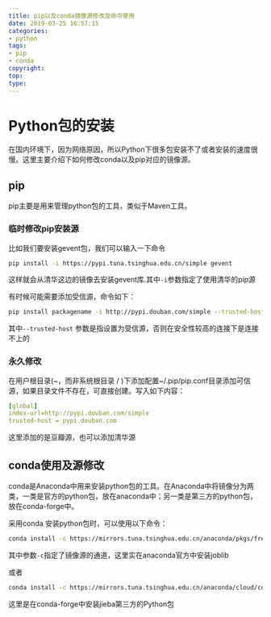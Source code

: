 ```yaml
---
title: pip以及conda镜像源修改及命令使用
date: 2019-03-25 16:57:15
categories:
- python
tags:
- pip
- conda
copyright:
top:
type:
---
```


# Python包的安装

在国内环境下，因为网络原因，所以Python下很多包安装不了或者安装的速度很慢。这里主要介绍下如何修改conda以及pip对应的镜像源。

## pip

pip主要是用来管理python包的工具，类似于Maven工具。

### 临时修改pip安装源

比如我们要安装gevent包，我们可以输入一下命令

```bash
pip install -i https://pypi.tuna.tsinghua.edu.cn/simple gevent
```

这样就会从清华这边的镜像去安装gevent库.其中`-i`参数指定了使用清华的pip源

有时候可能需要添加受信源，命令如下：

```bash
pip install packagename -i http://pypi.douban.com/simple --trusted-host pypi.douban.com
```

其中`--trusted-host` 参数是指设置为受信源，否则在安全性较高的连接下是连接不上的

### 永久修改

在用户根目录(~，而非系统根目录 / )下添加配置~/.pip/pip.conf目录添加可信源，如果目录文件不存在，可直接创建。写入如下内容：

```yaml
[global]
index-url=http://pypi.douban.com/simple
trusted-host = pypi.douban.com 
```

这里添加的是豆瓣源，也可以添加清华源

## conda使用及源修改

conda是Anaconda中用来安装python包的工具。在Anaconda中将镜像分为两类，一类是官方的python包，放在anaconda中；另一类是第三方的python包，放在conda-forge中。

采用conda 安装python包时，可以使用以下命令：

```bash
conda install -c https://mirrors.tuna.tsinghua.edu.cn/anaconda/pkgs/free/linux-64 joblib
```

其中参数`-c`指定了镜像源的通道，这里实在anaconda官方中安装joblib

或者

```bash
conda install -c https://mirrors.tuna.tsinghua.edu.cn/anaconda/cloud/conda-forge/linux-64 jieba
```

这里是在conda-forge中安装jieba第三方的Python包
